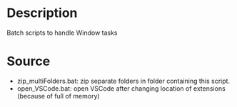 # Description
Batch scripts to handle Window tasks

# Source
- zip_multiFolders.bat: zip separate folders in folder containing this script.
- open_VSCode.bat: open VSCode after changing location of extensions (because of full of memory)
